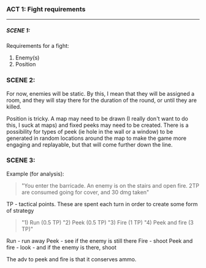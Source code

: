 ### ACT 1: Fight requirements
---

##### SCENE 1: 

Requirements for a fight:
1. Enemy(s)
2. Position

### SCENE 2:

For now, enemies will be static. By this, I mean that they will be assigned a room, and they will stay there for the duration of the round, or until they are killed.

Position is tricky. A map may need to be drawn (I really don't want to do this, I suck at maps) and fixed peeks may need to be created. There is a possibility for types of peek (ie hole in the wall or a window) to be generated in random locations around the map to make the game more engaging and replayable, but that will come further down the line.

### SCENE 3:

Example (for analysis):
> "You enter the barricade. An enemy is on the stairs and open fire. 2TP are consumed going for cover, and 30 dmg taken"

TP - tactical points. These are spent each turn in order to create some form of strategy

> "1) Run (0.5 TP)
> "2) Peek (0.5 TP)
> "3) Fire (1 TP)
> "4) Peek and fire (3 TP)"

Run - run away
Peek - see if the enemy is still there 
Fire - shoot
Peek and fire - look - and if the enemy is there, shoot

The adv to peek and fire is that it conserves ammo.